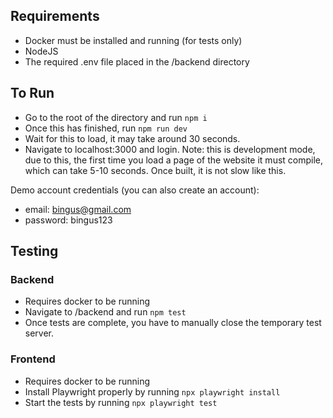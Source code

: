 ## Requirements

- Docker must be installed and running (for tests only)
- NodeJS
- The required .env file placed in the /backend directory

## To Run

- Go to the root of the directory and run `npm i`
- Once this has finished, run `npm run dev`
- Wait for this to load, it may take around 30 seconds.
- Navigate to localhost:3000 and login.
Note: this is development mode, due to this, the first time you load a page of the website it must compile, which can take 5-10 seconds. Once built, it is not slow like this.

Demo account credentials (you can also create an account):

- email: bingus@gmail.com
- password: bingus123

## Testing

### Backend

- Requires docker to be running
- Navigate to /backend and run `npm test`
- Once tests are complete, you have to manually close the temporary test server.

### Frontend

- Requires docker to be running
- Install Playwright properly by running `npx playwright install`
- Start the tests by running `npx playwright test`
